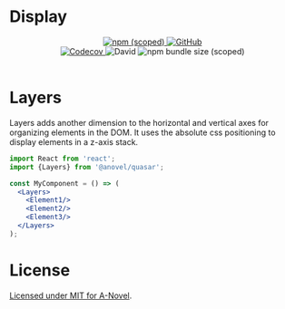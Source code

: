 # Display

<div align="center">
    <a href="https://www.npmjs.com/package/@anovel/quasar">
        <img alt="npm (scoped)" src="https://img.shields.io/npm/v/@anovel/quasar?style=for-the-badge">
    </a>
    <a href="https://github.com/a-novel/quasar/blob/master/LICENSE">    
        <img alt="GitHub" src="https://img.shields.io/github/license/a-novel/quasar?style=for-the-badge">
    </a>
</div>

<div align="center">
    <a href="https://codecov.io/gh/a-novel/quasar">
        <img alt="Codecov" src="https://img.shields.io/codecov/c/github/a-novel/quasar?style=flat-square">
    </a>
    <img alt="David" src="https://img.shields.io/david/dev/a-novel/quasar?style=flat-square">
    <img alt="npm bundle size (scoped)" src="https://img.shields.io/bundlephobia/min/@anovel/quasar?style=flat-square">
</div>
<br/>

# Layers

Layers adds another dimension to the horizontal and vertical axes for organizing elements in the DOM. It uses the
absolute css positioning to display elements in a z-axis stack.

```jsx
import React from 'react';
import {Layers} from '@anovel/quasar';

const MyComponent = () => (
  <Layers>
    <Element1/>
    <Element2/>
    <Element3/>
  </Layers>
);
```



# License

[Licensed under MIT for A-Novel](https://github.com/a-novel/quasar/blob/master/LICENSE).